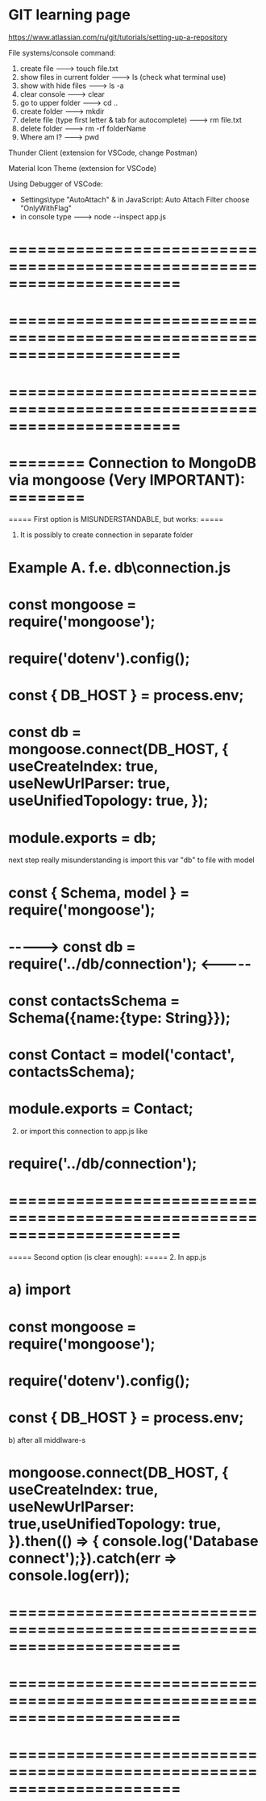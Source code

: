 # GIT learning page

https://www.atlassian.com/ru/git/tutorials/setting-up-a-repository

File systems/console command:

1. create file ---> touch file.txt
2. show files in current folder ---> ls (check what terminal use)
3. show with hide files ---> ls -a
4. clear console ---> clear
5. go to upper folder ---> cd ..
6. create folder ---> mkdir
7. delete file (type first letter & tab for autocomplete) ---> rm file.txt
8. delete folder ---> rm -rf folderName
9. Where am I? ---> pwd

Thunder Client (extension for VSCode, change Postman)

Material Icon Theme (extension for VSCode)

Using Debugger of VSCode:

- Settings\type "AutoAttach" & in JavaScript: Auto Attach Filter choose
  "OnlyWithFlag"
- in console type ---> node --inspect app.js

# ======================================================================

# ======================================================================

# ======================================================================

# ======== Connection to MongoDB via mongoose (Very IMPORTANT): ========

===== First option is MISUNDERSTANDABLE, but works: =====

1. It is possibly to create connection in separate folder

# Example A. f.e. db\connection.js

# const mongoose = require('mongoose');

# require('dotenv').config();

# const { DB_HOST } = process.env;

# const db = mongoose.connect(DB_HOST, { useCreateIndex: true, useNewUrlParser: true, useUnifiedTopology: true, });

# module.exports = db;

next step really misunderstanding is import this var "db" to file with model

# const { Schema, model } = require('mongoose');

# -----> const db = require('../db/connection'); <-----

# const contactsSchema = Schema({name:{type: String}});

# const Contact = model('contact', contactsSchema);

# module.exports = Contact;

2. or import this connection to app.js like

# require('../db/connection');

# ======================================================================

===== Second option (is clear enough): ===== 2. In app.js

# a) import

# const mongoose = require('mongoose');

# require('dotenv').config();

# const { DB_HOST } = process.env;

b) after all middlware-s

# mongoose.connect(DB_HOST, { useCreateIndex: true, useNewUrlParser: true,useUnifiedTopology: true, }).then(() => { console.log('Database connect');}).catch(err => console.log(err));

# ======================================================================

# ======================================================================

# ======================================================================
